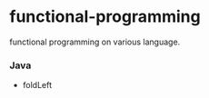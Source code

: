 functional-programming
======================

functional programming on various language.

### Java 
* foldLeft
